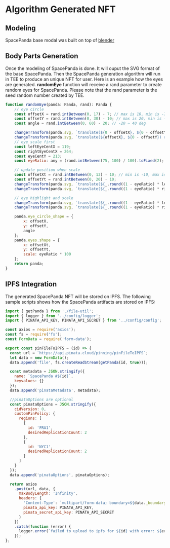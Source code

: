 # Algorithm Generated NFT

## Modeling

SpacePanda base modal was built on top of [blender](https://www.blender.org/)

## Body Parts Generation

Once the modeling of SpacePanda is done. It will ouput the SVG format of the base SpacePanda. Then the SpacePanda generation algorithm will run in TEE to produce an unique NFT for user. Here is an example how the eyes are generated. **randomEye** function will receive a rand parameter to create random eyes for SpacePanda. Please note that the rand parameter is the seed random number created by TEE.

```javascript
function randomEye(panda: Panda, rand): Panda {
    // eye circle
    const offsetX = rand.intBetween(0, 17) - 7; // max is 10, min is -7
    const offsetY = rand.intBetween(0, 30) - 10; // max is 20, min is -10
    const angle = rand.intBetween(0, 60) - 20; // -20 ~ 40 deg

    changeTransform(panda.svg, `translate(${0 - offsetX}, ${0 - offsetY}) rotate(${angle}, 285 217)`, 'transfer-reye');
    changeTransform(panda.svg, `translate(${offsetX}, ${0 - offsetY}) rotate(${0 - angle}, 96 217)`, 'transfer-leye');
    // eye scale first
    const leftEyeCentX = 119;
    const rightEyeCentX = 264;
    const eyeCentY = 213;
    const eyeRatio: any = (rand.intBetween(75, 100) / 100).toFixed(2);

    // update position when scale
    const offsetXt = rand.intBetween(0, 13) - 10; // min is -10, max is 3
    const offsetYt = rand.intBetween(0, 20) - 10;
    changeTransform(panda.svg, `translate(${_.round((1 - eyeRatio) * leftEyeCentX) + offsetXt}, ${_.round((1 - eyeRatio) * eyeCentY) - offsetYt}) scale(${eyeRatio})`, 'transfer-ltong');
    changeTransform(panda.svg, `translate(${_.round((1 - eyeRatio) * rightEyeCentX) - offsetXt}, ${_.round((1 - eyeRatio) * eyeCentY) - offsetYt}) scale(${eyeRatio})`, 'transfer-rtong');

    // eye highlight and scale
    changeTransform(panda.svg, `translate(${_.round((1 - eyeRatio) * leftEyeCentX) + offsetXt}, ${_.round((1 - eyeRatio) * eyeCentY) - offsetYt}) scale(${eyeRatio})`, 'transfer-ltong-light');
    changeTransform(panda.svg, `translate(${_.round((1 - eyeRatio) * rightEyeCentX) - offsetXt}, ${_.round((1 - eyeRatio) * eyeCentY) - offsetYt}) scale(${eyeRatio})`, 'transfer-rtong-light');

    panda.eye_circle_shape = {
        x: offsetX,
        y: offsetY,
        angle
    };
    panda.eyes.shape = {
        x: offsetXt,
        y: offsetYt,
        scale: eyeRatio * 100
    };
    return panda;
}
```



## IPFS Integration

The generated SpacePanda NFT will be stored on IPFS. The following sample scripts shows how the SpacePanda artifacts are stored on IPFS:

```javascript
import { getPanda } from './file-util';
import { logger } from '../config/logger';
import { PINATA_API_KEY, PINATA_API_SECRET } from '../config/config';

const axios = require('axios');
const fs = require('fs');
const FormData = require('form-data');

export const pinFileToIPFS = (id) => {
  const url = `https://api.pinata.cloud/pinning/pinFileToIPFS`;
  let data = new FormData();
  data.append('file', fs.createReadStream(getPanda(id, true)));

  const metadata = JSON.stringify({
    name: `SpacePanda #${id}`,
    keyvalues: {}
  });
  data.append('pinataMetadata', metadata);

  //pinataOptions are optional
  const pinataOptions = JSON.stringify({
    cidVersion: 0,
    customPinPolicy: {
      regions: [
        {
          id: 'FRA1',
          desiredReplicationCount: 2
        },
        {
          id: 'NYC1',
          desiredReplicationCount: 2
        }
      ]
    }
  });
  data.append('pinataOptions', pinataOptions);

  return axios
    .post(url, data, {
      maxBodyLength: 'Infinity',
      headers: {
        'Content-Type': `multipart/form-data; boundary=${data._boundary}`,
        pinata_api_key: PINATA_API_KEY,
        pinata_secret_api_key: PINATA_API_SECRET
      }
    })
    .catch(function (error) {
      logger.error(`failed to upload to ipfs for ${id} with error: ${error.toString()}`)
    });
};

```

